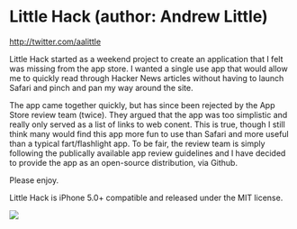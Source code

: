 Little Hack (author: Andrew Little)
================================================
http://twitter.com/aalittle

Little Hack started as a weekend project to create an application that I felt was missing from the app store.  I wanted a single use app that would allow me to quickly read through Hacker News articles without having to launch Safari and pinch and pan my way around the site.

The app came together quickly, but has since been rejected by the App Store review team (twice).  They argued that the app was too simplistic and really only served as a list of links to web conent.  This is true, though I still think many would find this app more fun to use than Safari and more useful than a typical fart/flashlight app.  To be fair, the review team is simply following the publically available app review guidelines and I have decided to provide the app as an open-source distribution, via Github.

Please enjoy.

Little Hack is iPhone 5.0+ compatible and released under the MIT license.

[![](http://dl.dropbox.com/u/6148369/screenshots/hackernews_screen.png)](http://dl.dropbox.com/u/6148369/screenshots/hackernews_screen.png)


